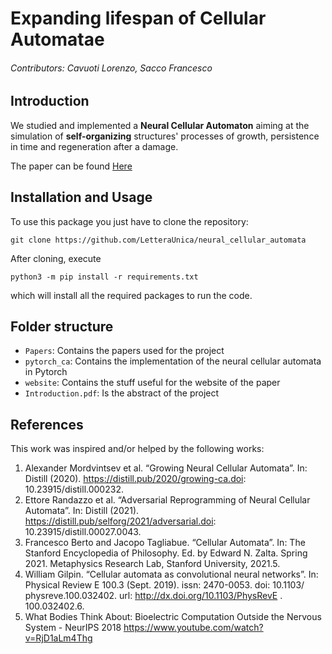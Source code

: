 # Expanding lifespan of Cellular Automatae

###### Contributors: *Cavuoti Lorenzo*, *Sacco Francesco*
## Introduction
We studied and implemented a **Neural Cellular Automaton** aiming at the simulation of **self-organizing** structures' processes of growth, persistence in time and regeneration after a damage.

The paper can be found [Here](https://LetteraUnica.github.io/neural_cellular_automata/extra)

## Installation and Usage
To use this package you just have to clone the repository: 

```
git clone https://github.com/LetteraUnica/neural_cellular_automata
```

After cloning, execute 

```
python3 -m pip install -r requirements.txt
```

which will install all the required packages to run the code. 

## Folder structure
- `Papers`: Contains the papers used for the project
- `pytorch_ca`: Contains the implementation of the neural cellular automata in Pytorch
- `website`: Contains the stuff useful for the website of the paper
- `Introduction.pdf`: Is the abstract of the project

## References
This work was inspired and/or helped by the following works:



1. Alexander Mordvintsev et al. “Growing Neural Cellular Automata”. In: Distill (2020). https://distill.pub/2020/growing-ca.doi: 10.23915/distill.000232. 
2. Ettore Randazzo et al. “Adversarial Reprogramming of Neural Cellular Automata”. In: Distill (2021). https://distill.pub/selforg/2021/adversarial.doi: 10.23915/distill.00027.0043. 
3. Francesco Berto and Jacopo Tagliabue. “Cellular Automata”. In: The Stanford Encyclopedia of Philosophy. Ed. by Edward N. Zalta. Spring 2021. Metaphysics Research Lab, Stanford University, 2021.5. 
4. William Gilpin. “Cellular automata as convolutional neural networks”. In: Physical Review E 100.3 (Sept. 2019). issn: 2470-0053. doi: 10.1103/ physreve.100.032402. url: http://dx.doi.org/10.1103/PhysRevE . 100.032402.6. 
5. What Bodies Think About: Bioelectric Computation Outside the Nervous System - NeurIPS 2018 https://www.youtube.com/watch?v=RjD1aLm4Thg
